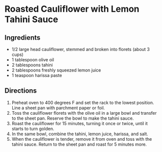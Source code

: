 # Roasted Cauliflower with Lemon Tahini Sauce

## Ingredients

- 1/2 large head cauliflower, stemmed and broken into florets (about 3 cups)
- 1 tablespoon olive oil
- 2 tablespoons tahini
- 2 tablespoons freshly squeezed lemon juice
- 1 teaspoon harissa paste

## Directions

1. Preheat oven to 400 degrees F and set the rack to the lowest position. Line a sheet pan with parchment paper or foil.
2. Toss the cauliflower florets with the olive oil in a large bowl and transfer to the sheet pan. Reserve the bowl to make the tahini sauce.
3. Roast the cauliflower for 15 minutes, turning it once or twice, until it starts to turn golden.
4. In the same bowl, combine the tahini, lemon juice, harissa, and salt.
5. When the cauliflower is tender, remove it from oven and toss with the tahini sauce. Return to the sheet pan and roast for 5 minutes more.